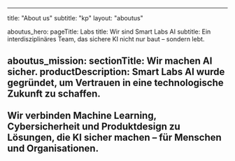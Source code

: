 
---
title: "About us"
subtitle: "kp"
layout: "aboutus"

aboutus_hero:
  pageTitle: Labs
  title: Wir sind Smart Labs AI
  subtitle: Ein interdisziplinäres Team, das sichere KI nicht nur baut – sondern lebt.

aboutus_mission:
  sectionTitle: Wir machen AI sicher.
  productDescription: Smart Labs AI wurde gegründet, um Vertrauen in eine technologische Zukunft zu schaffen. <br><br> Wir verbinden Machine Learning, Cybersicherheit und Produktdesign zu Lösungen, die KI sicher machen – für Menschen und Organisationen.
---